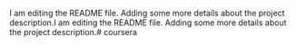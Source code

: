 I am editing the README file. Adding some more details about the project description.I am editing the README file. Adding some more details about the project description.# coursera
